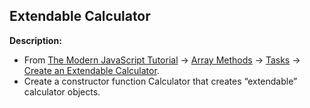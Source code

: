 ## Extendable Calculator

**Description:**
- From [The Modern JavaScript Tutorial](https://javascript.info/) -> [Array Methods](https://javascript.info/array-methods) -> [Tasks](https://javascript.info/array-methods#tasks) -> [Create an Extendable Calculator](https://javascript.info/array-methods#create-an-extendable-calculator).
- Create a constructor function Calculator that creates “extendable” calculator objects.